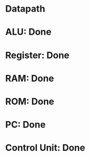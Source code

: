 # Datapath
#
# ALU: Done 
# Register: Done 
# RAM: Done
# ROM: Done
# PC: Done
# Control Unit: Done

